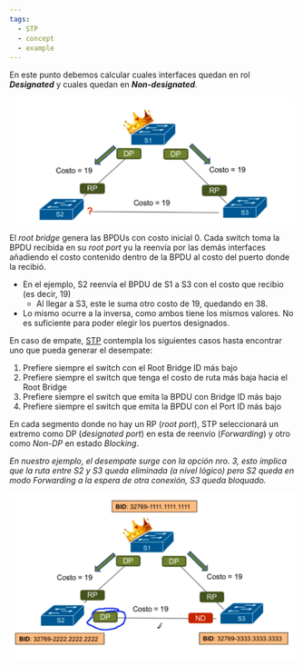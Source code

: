 ```yaml
---
tags:
  - STP
  - concept
  - example
---
```


En este punto debemos calcular cuales interfaces quedan en rol _**Designated**_ y cuales quedan en _**Non-designated**_.

![](../_anexos_/Screenshot%20from%202024-01-02%2012-34-47.png)

El _root bridge_ genera las BPDUs con costo inicial 0. Cada switch toma la BPDU recibida en su _root port_ yu la reenvía por las demás interfaces añadiendo el costo contenido dentro de la BPDU al costo del puerto donde la recibió.
- En el ejemplo, S2 reenvía el BPDU de S1 a S3 con el costo que recibio (es decir, 19)
	- Al llegar a S3, este le suma otro costo de 19, quedando en 38.
- Lo mismo ocurre a la inversa, como ambos tiene los mismos valores. No es suficiente para poder elegir los puertos designados.

En caso de empate, [STP](STP.md) contempla los siguientes casos hasta encontrar uno que pueda generar el desempate:
1. Prefiere siempre el switch con el Root Bridge ID más bajo
2. Prefiere siempre el switch que tenga el costo de ruta más baja hacia el Root Bridge
3. Prefiere siempre el switch que emita la BPDU con Bridge ID más bajo
4. Prefiere siempre el switch que emita la BPDU con el Port ID más bajo

En cada segmento donde no hay un RP (_root port_), STP seleccionará un extremo como DP (_designated port_) en esta de reenvío (_Forwarding_) y otro como _Non-DP_ en estado _Blocking_.

_En nuestro ejemplo, el desempate surge con la opción nro. 3, esto implica que la ruta entre S2 y S3 queda eliminada (a nivel lógico) pero S2 queda en modo Forwarding a la espera de otra conexión, S3 queda bloquado._

![](../_anexos_/Screenshot%20from%202024-01-02%2012-46-27.png)
